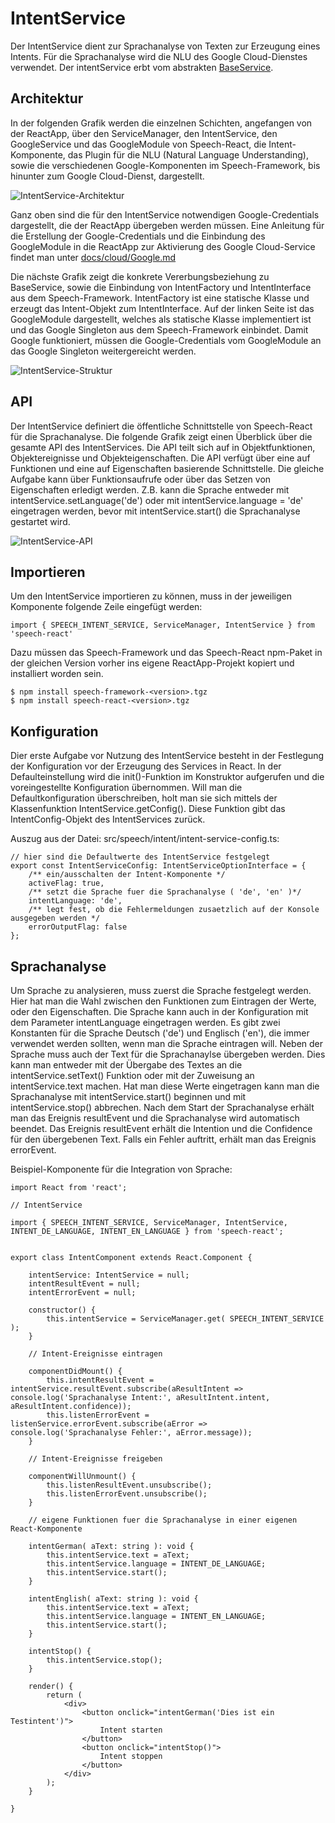 # IntentService

Der IntentService dient zur Sprachanalyse von Texten zur Erzeugung eines Intents. Für die Sprachanalyse wird die NLU des Google Cloud-Dienstes verwendet. Der intentService erbt vom abstrakten [BaseService](./../base/BaseService.md).


## Architektur

In der folgenden Grafik werden die einzelnen Schichten, angefangen von der ReactApp, über den ServiceManager, den IntentService, den GoogleService und das GoogleModule von Speech-React, die Intent-Komponente, das Plugin für die NLU (Natural Language Understanding), sowie die verschiedenen Google-Komponenten im Speech-Framework, bis hinunter zum Google Cloud-Dienst, dargestellt. 


![IntentService-Architektur](IntentService-1.gif)


Ganz oben sind die für den IntentService notwendigen Google-Credentials dargestellt, die der ReactApp übergeben werden müssen. Eine Anleitung für die Erstellung der Google-Credentials und die Einbindung des GoogleModule in die ReactApp zur Aktivierung des Google Cloud-Service findet man unter [docs/cloud/Google.md](./../../cloud/Google.md)

Die nächste Grafik zeigt die konkrete Vererbungsbeziehung zu BaseService, sowie die Einbindung von IntentFactory und IntentInterface aus dem Speech-Framework. IntentFactory ist eine statische Klasse und erzeugt das Intent-Objekt zum IntentInterface. Auf der linken Seite ist das GoogleModule dargestellt, welches als statische Klasse implementiert ist und das Google Singleton aus dem Speech-Framework einbindet.
Damit Google funktioniert, müssen die Google-Credentials vom GoogleModule an das Google Singleton weitergereicht werden.


![IntentService-Struktur](IntentService-2.gif)


## API

Der IntentService definiert die öffentliche Schnittstelle von Speech-React für die Sprachanalyse. Die folgende Grafik zeigt einen Überblick über die gesamte API des IntentServices. Die API teilt sich auf in Objektfunktionen, Objektereignisse und Objekteigenschaften. Die API verfügt über eine auf Funktionen und eine auf Eigenschaften basierende Schnittstelle. Die gleiche Aufgabe kann über Funktionsaufrufe oder über das Setzen von Eigenschaften erledigt werden. Z.B. kann die Sprache entweder mit intentService.setLanguage('de') oder mit intentService.language = 'de' eingetragen werden, bevor mit intentService.start() die Sprachanalyse gestartet wird.

![IntentService-API](IntentService-3.gif)


## Importieren

Um den IntentService importieren zu können, muss in der jeweiligen Komponente folgende Zeile eingefügt werden:

	import { SPEECH_INTENT_SERVICE, ServiceManager, IntentService } from 'speech-react'
	
Dazu müssen das Speech-Framework und das Speech-React npm-Paket in der gleichen Version vorher ins eigene ReactApp-Projekt kopiert und installiert worden sein.

	$ npm install speech-framework-<version>.tgz
	$ npm install speech-react-<version>.tgz
	 

## Konfiguration

Dier erste Aufgabe vor Nutzung des IntentService besteht in der Festlegung der Konfiguration vor der Erzeugung des Services in React. In der Defaulteinstellung wird die init()-Funktion im Konstruktor aufgerufen und die voreingestellte Konfiguration übernommen. Will man die Defaultkonfiguration überschreiben, holt man sie sich mittels der Klassenfunktion IntentService.getConfig(). Diese Funktion gibt das IntentConfig-Objekt des IntentServices zurück. 

Auszug aus der Datei: src/speech/intent/intent-service-config.ts:

	// hier sind die Defaultwerte des IntentService festgelegt	
	export const IntentServiceConfig: IntentServiceOptionInterface = {
	    /** ein/ausschalten der Intent-Komponente */
	    activeFlag: true,
	    /** setzt die Sprache fuer die Sprachanalyse ( 'de', 'en' )*/
	    intentLanguage: 'de',
	    /** legt fest, ob die Fehlermeldungen zusaetzlich auf der Konsole ausgegeben werden */
	    errorOutputFlag: false
	};


## Sprachanalyse

Um Sprache zu analysieren, muss zuerst die Sprache festgelegt werden. Hier hat man die Wahl zwischen den Funktionen zum Eintragen der Werte, oder den Eigenschaften. Die Sprache kann auch in der Konfiguration mit dem Parameter intentLanguage eingetragen werden. Es gibt zwei Konstanten für die Sprache Deutsch ('de') und Englisch ('en'), die immer verwendet werden sollten, wenn man die Sprache eintragen will. Neben der Sprache muss auch der Text für die Sprachanaylse übergeben werden. Dies kann man entweder mit der Übergabe des Textes an die intentService.setText() Funktion oder mit der Zuweisung an intentService.text machen. Hat man diese Werte eingetragen kann man die Sprachanalyse mit intentService.start() beginnen und mit intentService.stop() abbrechen. Nach dem Start der Sprachanalyse erhält man das Ereignis resultEvent und die Sprachanalyse wird automatisch beendet. Das Ereignis resultEvent erhält die Intention und die Confidence für den übergebenen Text. Falls ein Fehler auftritt, erhält man das Ereignis errorEvent.

Beispiel-Komponente für die Integration von Sprache:

	import React from 'react';

	// IntentService 
		
	import { SPEECH_INTENT_SERVICE, ServiceManager, IntentService, INTENT_DE_LANGUAGE, INTENT_EN_LANGUAGE } from 'speech-react';

	
	export class IntentComponent extends React.Component {
	
		intentService: IntentService = null;
		intentResultEvent = null;
		intentErrorEvent = null;
	
		constructor() {
			this.intentService = ServiceManager.get( SPEECH_INTENT_SERVICE );
		}
		
		// Intent-Ereignisse eintragen
				
		componentDidMount() {
			this.intentResultEvent = intentService.resultEvent.subscribe(aResultIntent => console.log('Sprachanalyse Intent:', aResultIntent.intent, aResultIntent.confidence));
			this.listenErrorEvent = listenService.errorEvent.subscribe(aError => console.log('Sprachanalyse Fehler:', aError.message));
		}

		// Intent-Ereignisse freigeben
		
		componentWillUnmount() {
			this.listenResultEvent.unsubscribe();
			this.listenErrorEvent.unsubscribe();
		}

		// eigene Funktionen fuer die Sprachanalyse in einer eigenen React-Komponente

		intentGerman( aText: string ): void {
			this.intentService.text = aText;
			this.intentService.language = INTENT_DE_LANGUAGE;
			this.intentService.start();
		}
		
		intentEnglish( aText: string ): void {
			this.intentService.text = aText;
			this.intentService.language = INTENT_EN_LANGUAGE;
			this.intentService.start();
		}	

		intentStop() {
			this.intentService.stop();
		}
		
	  	render() {
	    	return (
	      		<div>
	      			<button onclick="intentGerman('Dies ist ein Testintent')">
	      				Intent starten
					</button>
	      			<button onclick="intentStop()">
	      				Intent stoppen
					</button>
	     		</div>
	    	);
	  	}
		
	}

